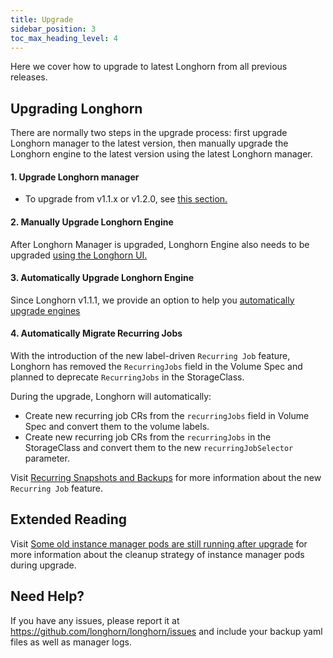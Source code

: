 ```yaml
---
title: Upgrade
sidebar_position: 3
toc_max_heading_level: 4
---
```


Here we cover how to upgrade to latest Longhorn from all previous releases.

## Upgrading Longhorn

There are normally two steps in the upgrade process: first upgrade Longhorn manager to the latest version, then manually upgrade the Longhorn engine to the latest version using the latest Longhorn manager.

#### 1. Upgrade Longhorn manager

- To upgrade from v1.1.x or v1.2.0, see [this section.](./longhorn-manager)

#### 2. Manually Upgrade Longhorn Engine

After Longhorn Manager is upgraded, Longhorn Engine also needs to be upgraded [using the Longhorn UI.](./upgrade-engine)

#### 3. Automatically Upgrade Longhorn Engine

Since Longhorn v1.1.1, we provide an option to help you [automatically upgrade engines](./auto-upgrade-engine)

#### 4. Automatically Migrate Recurring Jobs

With the introduction of the new label-driven `Recurring Job` feature, Longhorn has removed the `RecurringJobs` field in the Volume Spec and planned to deprecate `RecurringJobs` in the StorageClass.

During the upgrade, Longhorn will automatically:
- Create new recurring job CRs from the `recurringJobs` field in Volume Spec and convert them to the volume labels.
- Create new recurring job CRs from the `recurringJobs` in the StorageClass and convert them to the new `recurringJobSelector` parameter.

Visit [Recurring Snapshots and Backups](../../snapshots-and-backups/scheduling-backups-and-snapshots) for more information about the new `Recurring Job` feature.

## Extended Reading
Visit [Some old instance manager pods are still running after upgrade](https://longhorn.io/kb/troubleshooting-some-old-instance-manager-pods-are-still-running-after-upgrade) for more information about the cleanup strategy of instance manager pods during upgrade.

## Need Help?

If you have any issues, please report it at
https://github.com/longhorn/longhorn/issues and include your backup yaml files
as well as manager logs.
